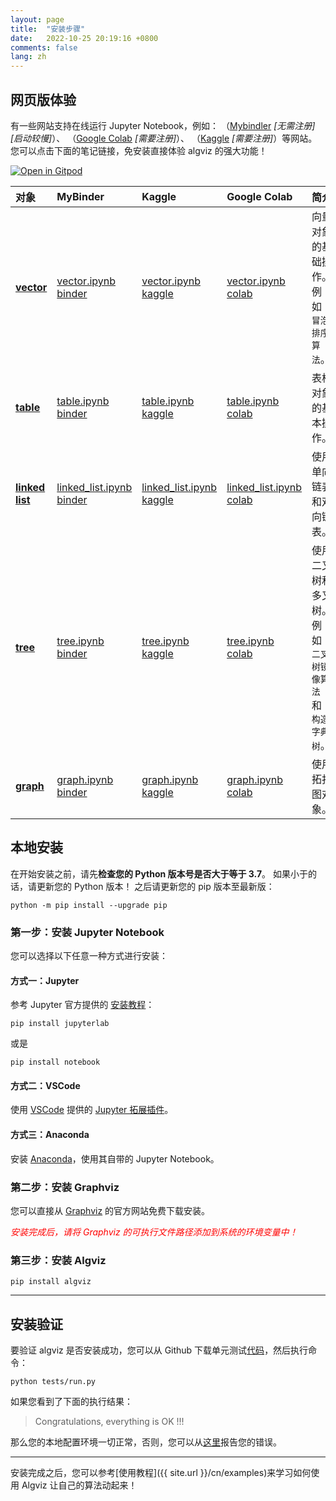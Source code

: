 ```yaml
---
layout: page
title:  "安装步骤"
date:   2022-10-25 20:19:16 +0800
comments: false
lang: zh
---
```


## 网页版体验

有一些网站支持在线运行 Jupyter Notebook，例如：
（[Mybindler](https://mybinder.org/) *[无需注册] [启动较慢]*）、
（[Google Colab](https://colab.research.google.com/) *[需要注册]*）、
（[Kaggle](https://www.kaggle.com/) *[需要注册]*）等网站。
您可以点击下面的笔记链接，免安装直接体验 algviz 的强大功能！

[![Open in Gitpod](https://gitpod.io/button/open-in-gitpod.svg)](https://gitpod.io/#https://github.com/zjl9959/algviz-launch)

| 对象         |  MyBinder        |  Kaggle     | Google Colab          |   简介                      |
| :----           | :------        | :-------         | :---------                 | :-------                           |
| **[vector]**      | [vector.ipynb binder]    |    [vector.ipynb kaggle]     | [vector.ipynb colab]       | 向量对象的基础操作。 <br> 例如：`冒泡排序算法`。 |
| **[table]**       | [table.ipynb binder]     |    [table.ipynb kaggle]     | [table.ipynb colab]        | 表格对象的基本操作。  |
| **[linked list]** | [linked_list.ipynb binder]  |  [linked_list.ipynb kaggle]    | [linked_list.ipynb colab]  | 使用单向链表和双向链表。 |
| **[tree]**        | [tree.ipynb binder]      |     [tree.ipynb kaggle]     | [tree.ipynb colab]         | 使用二叉树和多叉树。 <br> 例如：`二叉树镜像算法` 和 `构造字典树`。 |
| **[graph]**       | [graph.ipynb binder]     |    [graph.ipynb kaggle]     | [graph.ipynb colab]        | 使用拓扑图对象。 |

## 本地安装

在开始安装之前，请先**检查您的 Python 版本号是否大于等于 3.7**。
如果小于的话，请更新您的 Python 版本！
之后请更新您的 pip 版本至最新版：

```shell
python -m pip install --upgrade pip
```

### 第一步：安装 Jupyter Notebook

您可以选择以下任意一种方式进行安装：

#### 方式一：Jupyter

参考 Jupyter 官方提供的 [安装教程](https://jupyter.org/install)：

```shell
pip install jupyterlab
```
或是
```shell
pip install notebook
```

#### 方式二：VSCode

使用 [VSCode](https://code.visualstudio.com/) 提供的 [Jupyter 拓展插件](https://marketplace.visualstudio.com/items?itemName=ms-toolsai.jupyter)。

#### 方式三：Anaconda

安装 [Anaconda](https://docs.anaconda.com/anaconda/install/index.html)，使用其自带的 Jupyter Notebook。

### 第二步：安装 Graphviz

您可以直接从 [Graphviz](https://graphviz.org/download/) 的官方网站免费下载安装。

*<font color="#FF0000">安装完成后，请将 Graphviz 的可执行文件路径添加到系统的环境变量中！</font>*

### 第三步：安装 Algviz

```shell
pip install algviz
```

------

## 安装验证

要验证 algviz 是否安装成功，您可以从 Github 下载单元测试[代码](https://github.com/zjl9959/algviz/tree/main/tests)，然后执行命令：

```shell
python tests/run.py
```

如果您看到了下面的执行结果：

> Congratulations, everything is OK !!!

那么您的本地配置环境一切正常，否则，您可以从[这里](https://github.com/zjl9959/algviz/issues)报告您的错误。


----

安装完成之后，您可以参考[使用教程]({{ site.url }}/cn/examples)来学习如何使用 Algviz 让自己的算法动起来！


[Vector]: https://algviz.readthedocs.io/en/latest/api.html#algviz.vector.Vector
[Table]: https://algviz.readthedocs.io/en/latest/api.html#algviz.table.Table
[linked list]: https://algviz.readthedocs.io/en/latest/api.html#module-algviz.linked_list
[binary tree]: https://algviz.readthedocs.io/en/latest/api.html#algviz.tree.parseBinaryTree
[tree]: https://algviz.readthedocs.io/en/latest/api.html#module-algviz.tree
[graph]: https://algviz.readthedocs.io/en/latest/api.html#algviz.graph.parseGraph
[GraphNode]: https://algviz.readthedocs.io/en/latest/api.html#algviz.graph.GraphNode
[vector.ipynb binder]: https://mybinder.org/v2/gh/zjl9959/algviz/main?labpath=examples%2Fvector.ipynb
[table.ipynb binder]: https://mybinder.org/v2/gh/zjl9959/algviz/main?labpath=examples%2Ftable.ipynb
[linked_list.ipynb binder]: https://mybinder.org/v2/gh/zjl9959/algviz/main?labpath=examples%2Flinked_list.ipynb
[tree.ipynb binder]: https://mybinder.org/v2/gh/zjl9959/algviz/main?labpath=examples%2Ftree.ipynb
[graph.ipynb binder]: https://mybinder.org/v2/gh/zjl9959/algviz/main?labpath=examples%2Fgraph.ipynb
[vector.ipynb kaggle]: https://www.kaggle.com/code/algviz/vector-example
[table.ipynb kaggle]: https://www.kaggle.com/algviz/table-example
[linked_list.ipynb kaggle]: https://www.kaggle.com/algviz/linked-list-example
[tree.ipynb kaggle]: https://www.kaggle.com/algviz/tree-example
[graph.ipynb kaggle]: https://www.kaggle.com/algviz/graph-example
[vector.ipynb colab]: https://colab.research.google.com/drive/1RgAoKbiSBXdSvBg65pwu9pJp5bQL1pCs?usp=sharing
[table.ipynb colab]: https://colab.research.google.com/drive/1GH6XgKDpUA2GKxiLm5tljp19wUvmnDxO?usp=sharing
[linked_list.ipynb colab]: https://colab.research.google.com/drive/1rsg-6irXzQODPi6DUZhtu-pKq_r55hwV?usp=sharing
[tree.ipynb colab]: https://colab.research.google.com/drive/138pnzwoS2vdhssZyTx-k5rwBQNb2Hi9N?usp=sharing
[graph.ipynb colab]: https://colab.research.google.com/drive/14hF30-N9VGBb5-vkERPuURvmnB9VspU9?usp=sharing
